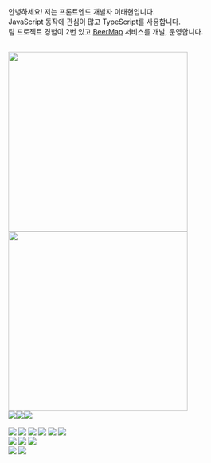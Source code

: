 안녕하세요! 저는 프론트엔드 개발자 이태현입니다.  
JavaScript 동작에 관심이 많고 TypeScript를 사용합니다.  
팀 프로젝트 경험이 2번 있고 [BeerMap](https://beermap.vercel.app) 서비스를 개발, 운영합니다.  
<br />

<img src="https://github-readme-stats.vercel.app/api?username=hamelln&show_icons=true&theme=tokyonight" width="360px">
<img src="https://github-readme-stats.vercel.app/api/top-langs/?username=hamelln&layout=compact&theme=tokyonight" width="360px">

<br />
<div style="display:flex; flex-direction:row;">
    <a href="mailto:hylee.dev@gmail.com">
        <img src="https://img.shields.io/badge/Gmail-EA4335?style=for-the-badge&logo=gmail&logoColor=f2f2f2"> 
    </a>
    <a href="https://www.linkedin.com/in/%ED%83%9C%ED%98%84-%EC%9D%B4-531077273/">
        <img src="https://img.shields.io/badge/linkedin-0A66C2?style=for-the-badge&logo=linkedin&logoColor=f2f2f2"> 
    </a>
    <a href="https://blog.cinntiq.synology.me" target="_blank"><img src="https://img.shields.io/badge/ghost-15171A?style=for-the-badge&logo=ghost&logoColor=f2f2f2"></a>
</div>

<br />

<div align="left">
<img src="https://img.shields.io/badge/React-61DAFB?style=flat&logo=react&logoColor=373737"/>
<img src="https://img.shields.io/badge/Next.js-000000?style=flat&logo=next.js&logoColor=f2f2f2"/>
<img src="https://img.shields.io/badge/TypeScript-3178C6?style=flat&logo=typescript&logoColor=f2f2f2"/>
<img src="https://img.shields.io/badge/HTML5-E34F26?style=flat&logo=html5&logoColor=f2f2f2"/>
<img src="https://img.shields.io/badge/CSS3-1572B6?style=flat&logo=css3&logoColor=f2f2f2"/>
<img src="https://img.shields.io/badge/JavaScript-F7DF1E?style=flat&logo=javascript&logoColor=373737"/>  
</div>

<div align="left">
<img src="https://img.shields.io/badge/Jest-C21325?style=flat&logo=jest&logoColor=f2f2f2"/>
<img src="https://img.shields.io/badge/Storybook-FF4785?style=flat&logo=storybook&logoColor=373737"/>
<img src="https://img.shields.io/badge/Cypress-17202C?style=flat&logo=cypress&logoColor=f2f2f2"/>
</div>

<div align="left">
<img src="https://img.shields.io/badge/Figma-F24E1E?style=flat&logo=figma&logoColor=373737"/>
<img src="https://img.shields.io/badge/Discord-5865F2?style=flat&logo=discord&logoColor=f2f2f2"/>
</div>
